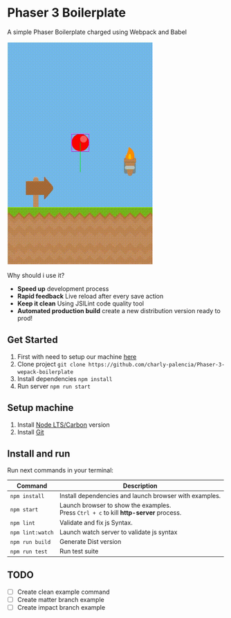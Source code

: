 # Phaser 3 Boilerplate
A simple Phaser Boilerplate charged using Webpack and Babel

![](docs/game.gif)

Why should i use it?

* **Speed up** development process
* **Rapid feedback** Live reload after every save action
* **Keep it clean** Using JSlLint code quality tool
* **Automated production build** create a new distribution version ready to prod!

## Get Started
1. First with need to setup our machine [here](#initial-machine-setup)
2. Clone project
`git clone https://github.com/charly-palencia/Phaser-3-wepack-boilerplate`
3. Install dependencies
`npm install`
4. Run server
`npm run start`

## Setup machine
1. Install [Node LTS/Carbon](https://nodejs.org/es/) version
2. Install [Git](https://git-scm.com/)

## Install and run
Run next commands in your terminal:

| Command | Description |
|---------|-------------|
| `npm install` | Install dependencies and launch browser with examples.|
| `npm start` | Launch browser to show the examples. <br> Press `Ctrl + c` to kill **http-server** process. |
| `npm lint` | Validate and fix js Syntax. |
| `npm lint:watch` | Launch watch server to validate js syntax |
| `npm run build` | Generate Dist version |
| `npm run test` | Run test suite|

## TODO

- [ ] Create clean example command
- [ ] Create matter branch example
- [ ] Create impact branch example
